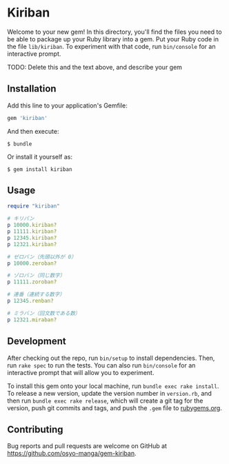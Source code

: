 # Kiriban

Welcome to your new gem! In this directory, you'll find the files you need to be able to package up your Ruby library into a gem. Put your Ruby code in the file `lib/kiriban`. To experiment with that code, run `bin/console` for an interactive prompt.

TODO: Delete this and the text above, and describe your gem

## Installation

Add this line to your application's Gemfile:

```ruby
gem 'kiriban'
```

And then execute:

    $ bundle

Or install it yourself as:

    $ gem install kiriban

## Usage

```ruby
require "kiriban"

# キリバン
p 10000.kiriban?
p 11111.kiriban?
p 12345.kiriban?
p 12321.kiriban?

# ゼロバン（先頭以外が 0）
p 10000.zeroban?

# ゾロバン（同じ数字）
p 11111.zoroban?

# 連番（連続する数字）
p 12345.renban?

# ミラバン（回文数である数）
p 12321.miraban?
```

## Development

After checking out the repo, run `bin/setup` to install dependencies. Then, run `rake spec` to run the tests. You can also run `bin/console` for an interactive prompt that will allow you to experiment.

To install this gem onto your local machine, run `bundle exec rake install`. To release a new version, update the version number in `version.rb`, and then run `bundle exec rake release`, which will create a git tag for the version, push git commits and tags, and push the `.gem` file to [rubygems.org](https://rubygems.org).

## Contributing

Bug reports and pull requests are welcome on GitHub at https://github.com/osyo-manga/gem-kiriban.

